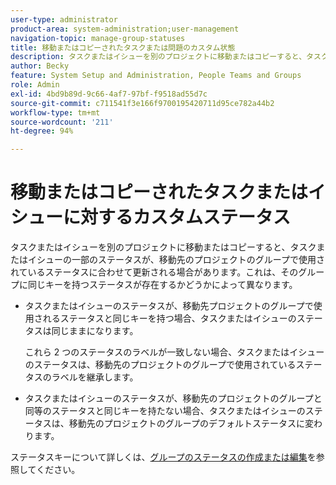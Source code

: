 ```yaml
---
user-type: administrator
product-area: system-administration;user-management
navigation-topic: manage-group-statuses
title: 移動またはコピーされたタスクまたは問題のカスタム状態
description: タスクまたはイシューを別のプロジェクトに移動またはコピーすると、タスクまたはイシューの一部のステータスが、移動先のプロジェクトのグループで使用されているステータスに合わせて更新される場合があります。
author: Becky
feature: System Setup and Administration, People Teams and Groups
role: Admin
exl-id: 4bd9b89d-9c66-4af7-97bf-f9518ad55d7c
source-git-commit: c711541f3e166f9700195420711d95ce782a44b2
workflow-type: tm+mt
source-wordcount: '211'
ht-degree: 94%

---
```


# 移動またはコピーされたタスクまたはイシューに対するカスタムステータス

タスクまたはイシューを別のプロジェクトに移動またはコピーすると、タスクまたはイシューの一部のステータスが、移動先のプロジェクトのグループで使用されているステータスに合わせて更新される場合があります。これは、そのグループに同じキーを持つステータスが存在するかどうかによって異なります。

* タスクまたはイシューのステータスが、移動先プロジェクトのグループで使用されるステータスと同じキーを持つ場合、タスクまたはイシューのステータスは同じままになります。

  これら 2 つのステータスのラベルが一致しない場合、タスクまたはイシューのステータスは、移動先のプロジェクトのグループで使用されているステータスのラベルを継承します。

* タスクまたはイシューのステータスが、移動先のプロジェクトのグループと同等のステータスと同じキーを持たない場合、タスクまたはイシューのステータスは、移動先のプロジェクトのグループのデフォルトステータスに変わります。

ステータスキーについて詳しくは、[グループのステータスの作成または編集](../../../administration-and-setup/manage-groups/manage-group-statuses/create-or-edit-a-group-status.md)を参照してください。
